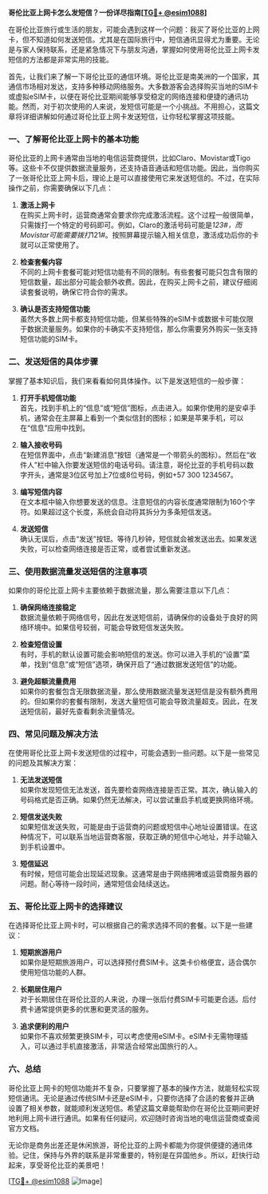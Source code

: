 **哥伦比亚上网卡怎么发短信？一份详尽指南[[TG💪+ @esim1088](https://t.me/s/esim1088)]**

在哥伦比亚旅行或生活的朋友，可能会遇到这样一个问题：我买了哥伦比亚的上网卡，但不知道如何发送短信。尤其是在国际旅行中，短信通讯显得尤为重要。无论是与家人保持联系，还是紧急情况下与朋友沟通，掌握如何使用哥伦比亚上网卡发短信的方法都是非常实用的技能。

首先，让我们来了解一下哥伦比亚的通信环境。哥伦比亚是南美洲的一个国家，其通信市场相对发达，支持多种移动网络服务。大多数游客会选择购买当地的SIM卡或虚拟eSIM卡，以便在哥伦比亚期间能够享受稳定的网络连接和便捷的通讯功能。然而，对于初次使用的人来说，发短信可能是一个小挑战。不用担心，这篇文章将详细讲解如何通过哥伦比亚上网卡发送短信，让你轻松掌握这项技能。

### **一、了解哥伦比亚上网卡的基本功能**

哥伦比亚的上网卡通常由当地的电信运营商提供，比如Claro、Movistar或Tigo等。这些卡不仅提供数据流量服务，还支持语音通话和短信功能。因此，当你购买了一张哥伦比亚上网卡后，理论上是可以直接使用它来发送短信的。不过，在实际操作之前，你需要确保以下几点：

1. **激活上网卡**  
   在购买上网卡时，运营商通常会要求你完成激活流程。这个过程一般很简单，只需拨打一个特定的号码即可。例如，Claro的激活号码可能是*123#，而Movistar可能需要拨打*121#。按照屏幕提示输入相关信息，激活成功后你的卡就可以正常使用了。

2. **检查套餐内容**  
   不同的上网卡套餐可能对短信功能有不同的限制。有些套餐可能只包含有限的短信数量，超出部分可能会额外收费。因此，在购买上网卡之前，建议仔细阅读套餐说明，确保它符合你的需求。

3. **确认是否支持短信功能**  
   虽然大多数上网卡都支持短信功能，但某些特殊的eSIM卡或数据卡可能仅限于数据流量服务。如果你的卡确实不支持短信，那么你需要另外购买一张支持短信功能的SIM卡。

### **二、发送短信的具体步骤**

掌握了基本知识后，我们来看看如何具体操作。以下是发送短信的一般步骤：

1. **打开手机短信功能**  
   首先，找到手机上的“信息”或“短信”图标，点击进入。如果你使用的是安卓手机，通常会在主屏幕上看到一个类似信封的图标；如果是苹果手机，可以在“信息”应用中找到。

2. **输入接收号码**  
   在短信界面中，点击“新建消息”按钮（通常是一个带箭头的图标）。然后在“收件人”栏中输入你要发送短信的电话号码。请注意，哥伦比亚的手机号码以数字开头，通常是3位区号加上7位或8位号码，例如+57 300 1234567。

3. **编写短信内容**  
   在文本框中输入你想要发送的信息。注意短信的内容长度通常限制为160个字符。如果超过这个长度，系统会自动将其拆分为多条短信发送。

4. **发送短信**  
   确认无误后，点击“发送”按钮。等待几秒钟，短信就会被发送出去。如果发送失败，可以检查网络连接是否正常，或者尝试重新发送。

### **三、使用数据流量发送短信的注意事项**

如果你的哥伦比亚上网卡主要依赖于数据流量，那么需要注意以下几点：

1. **确保网络连接稳定**  
   数据流量依赖于网络信号，因此在发送短信前，请确保你的设备处于良好的网络环境中。如果信号较弱，可能会导致短信发送失败。

2. **检查短信设置**  
   有时，手机的默认设置可能会影响短信的发送。你可以进入手机的“设置”菜单，找到“信息”或“短信”选项，确保开启了“通过数据发送短信”的功能。

3. **避免超额流量费用**  
   如果你的套餐包含无限数据流量，那么使用数据流量发送短信是没有额外费用的。但如果你的套餐有限制，发送大量短信可能会导致流量超支。因此，在发送短信前，最好先查看剩余流量情况。

### **四、常见问题及解决方法**

在使用哥伦比亚上网卡发送短信的过程中，可能会遇到一些问题。以下是一些常见的问题及其解决方案：

1. **无法发送短信**  
   如果你发现短信无法发送，首先要检查网络连接是否正常。其次，确认输入的号码格式是否正确。如果仍然无法解决，可以尝试重启手机或更换网络环境。

2. **短信发送失败**  
   如果短信发送失败，可能是由于运营商的问题或短信中心地址设置错误。在这种情况下，可以联系当地运营商客服，获取正确的短信中心地址，并手动输入到手机设置中。

3. **短信延迟**  
   有时候，短信可能会出现延迟现象。这通常是由于网络拥堵或运营商服务器的问题。耐心等待一段时间，通常短信会陆续送达。

### **五、哥伦比亚上网卡的选择建议**

在选择哥伦比亚上网卡时，可以根据自己的需求选择不同的套餐。以下是一些建议：

1. **短期旅游用户**  
   如果你是短期旅游用户，可以选择预付费SIM卡。这类卡价格便宜，适合偶尔使用短信功能的人群。

2. **长期居住用户**  
   对于长期居住在哥伦比亚的人来说，办理一张后付费SIM卡可能更合适。后付费卡通常提供更多的优惠和更灵活的服务。

3. **追求便利的用户**  
   如果你不喜欢频繁更换SIM卡，可以考虑使用eSIM卡。eSIM卡无需物理插入，可以通过手机直接激活，非常适合经常出国旅行的人。

### **六、总结**

哥伦比亚上网卡的短信功能并不复杂，只要掌握了基本的操作方法，就能轻松实现短信通讯。无论是通过传统SIM卡还是eSIM卡，只要你选择了合适的套餐并正确设置了相关参数，就能顺利发送短信。希望这篇文章能帮助你在哥伦比亚期间更好地利用上网卡进行通讯。如果有任何疑问，欢迎随时咨询当地的电信运营商或查阅官方文档。

无论你是商务出差还是休闲旅游，哥伦比亚的上网卡都能为你提供便捷的通讯体验。记住，保持与外界的联系是非常重要的，特别是在异国他乡。所以，赶快行动起来，享受哥伦比亚的美景吧！

[[TG💪+ @esim1088](https://t.me/s/esim1088) ![Image](https://i.postimg.cc/4NQfJmqS/Snipaste-2025-05-13-00-14-12.png)]